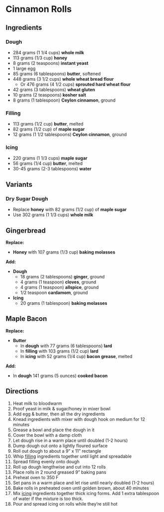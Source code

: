 # Cinnamon Rolls

## Ingredients

### Dough

- 284 grams (1 1/4 cups) **whole milk**
- 113 grams (1/3 cup) **honey**
- 8 grams (2 teaspoons) **instant yeast**
- 1 large egg
- 85 grams (6 tablespoons) **butter**, softened
- 448 grams (3 1/2 cups) **whole wheat bread flour**
    - Or 476 grams (4 1/2 cups) **sprouted hard wheat flour**
- 42 grams (3 tablespoons) **wheat gluten**
- 10 grams (2 teaspoons) **kosher salt**
- 8 grams (1 tablespoon) **Ceylon cinnamon**, ground

### Filling

- 113 grams (1/2 cup) **butter**, melted
- 82 grams (1/2 cup) of **maple sugar**
- 12 grams (1 1/2 tablespoons) **Ceylon cinnamon**, ground

### Icing

- 220 grams (1 1/3 cups) **maple sugar**
- 56 grams (1/4 cup) **butter**, melted
- 30-45 grams (2-3 tablespoons) **water**

## Variants

### Dry Sugar Dough

- Replace **honey** with 82 grams (1/2 cup) of **maple sugar**
- Use 302 grams (1 1/3 cups) **whole milk**

## Gingerbread

**Replace:**

- **Honey** with 107 grams (1/3 cup) **baking molasses**

**Add:**

- **Dough**
    - 18 grams (2 tablespoons) **ginger**, ground
    - 4 grams (1 teaspoon) **cloves**, ground
    - 4 grams (1 teaspoon) **allspice**, ground
    - 1/2 teaspoon **cardamom**, ground
- **Icing**
    - 20 grams (1 tablespoon) **baking molasses**

## Maple Bacon

**Replace:**

- **Butter**
    - In **dough** with 77 grams (6 tablespoons) **lard**
    - In **filling** with 103 grams (1/2 cup) **lard**
    - In **icing** with 52 grams (1/4 cup) **bacon grease**, melted

**Add:**

- In **dough** 141 grams (5 ounces) **cooked bacon**

## Directions

1. Heat milk to bloodwarm
1. Proof yeast in milk & sugar/honey in mixer bowl
1. Add egg & butter, then all the dry ingredients
1. Knead ingredients with mixer with dough hook on medium for 12 minutes
1. Grease a bowl and place the dough in it
1. Cover the bowl with a damp cloth
1. Let dough rise in a warm place until doubled (1-2 hours)
1. Dump dough out onto a lightly floured surface
1. Roll out dough to about a 9” x 11” rectangle
1. Whip [filling](#filling) ingredients together until light and spreadable
1. Spread filling evenly onto dough
1. Roll up dough lengthwise and cut into 12 rolls
1. Place rolls in 2 round greased 9” baking pans
1. Preheat oven to 350 F
1. Set pans in a warm place and let rise until nearly doubled (1-2 hours)
1. Bake rolls in preheated oven until golden brown, about 40 minutes
1. Mix [icing](#icing) ingredients together thick icing forms. Add 1 extra tablespoon of water if the mixture is too thick.
1. Pour and spread icing on rolls while they’re still hot
